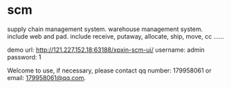 # scm
supply chain management system.
warehouse management system. 
include web and pad.
include  receive, putaway, allocate, ship, move, cc ......

demo url: http://121.227.152.18:63188/xpxin-scm-ui/
username: admin
password: 1

Welcome to use, if necessary, please contact qq number:  179958061 or email: 179958061@qq.com.
